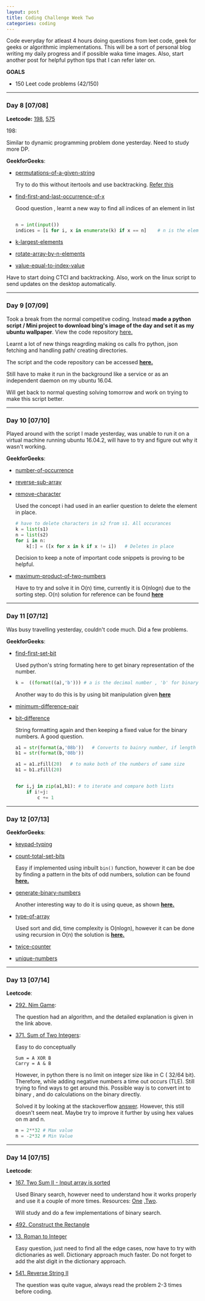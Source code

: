 ```yaml
---
layout: post
title: Coding Challenge Week Two
categories: coding
---
```


Code everyday for atleast 4 hours doing questions from leet code, geek for geeks or algorithmic implementations. This will be a sort of personal blog writing my daily progress and if possible waka time images. Also, start another post for helpful python tips that I can refer later on.

**GOALS**
* 150 Leet code problems (42/150) 



---
### **Day 8** [07/08]

**Leetcode:** [198], [575]

198:

Similar to dynamic programming problem done yesterday. Need to study more DP.

**GeekforGeeks**:
* [permutations-of-a-given-string](http://practice.geeksforgeeks.org/problems/permutations-of-a-given-string/0)

	Try to do this without itertools and use backtracking. [Refer this](http://www.geeksforgeeks.org/write-a-c-program-to-print-all-permutations-of-a-given-string/)

* [find-first-and-last-occurrence-of-x](http://practice.geeksforgeeks.org/problems/find-first-and-last-occurrence-of-x/0)

	Good question , learnt a new way to find all indices of an element in list
	```python

	n = int(input())
	indices = [i for i, x in enumerate(k) if x == n]    # n is the element whose indices are being found
	```

* [k-largest-elements](http://practice.geeksforgeeks.org/problems/k-largest-elements/0)
* [rotate-array-by-n-elements](http://practice.geeksforgeeks.org/problems/rotate-array-by-n-elements/0)
* [value-equal-to-index-value](http://practice.geeksforgeeks.org/problems/value-equal-to-index-value/0)

Have to start doing CTCI and backtracking. Also, work on the linux script to send updates on the desktop automatically.

---
### **Day 9** [07/09]

Took a break from the normal competitve coding. Instead **made a python script / Mini project to download bing's image of the day and set it as my ubuntu wallpaper**. View the code repository [here.](https://github.com/khannasarthak/daily-wallpaper-ubuntu16.04)

Learnt a lot of new things reagrding making os calls fro python, json fetching and handling path/ creating directories. 

The script and the code repository can be accessed [**here.**](https://github.com/khannasarthak/daily-wallpaper-ubuntu16.04)

Still have to make it run in the background like a service or as an independent daemon on my ubuntu 16.04. 

Will get back to normal questing solving tomorrow and work on trying to make this script better.

---
### **Day 10** [07/10]

Played around with the script I made yesterday, was unable to run it on a virtual machine running ubuntu 16.04.2, will have to try and figure out why it wasn't working. 

**GeekforGeeks**:
* [number-of-occurrence](http://practice.geeksforgeeks.org/problems/number-of-occurrence/0)
* [reverse-sub-array](http://practice.geeksforgeeks.org/problems/reverse-sub-array/0)
* [remove-character](http://practice.geeksforgeeks.org/problems/remove-character/0)

	Used the concept i had used in an earlier question to delete the element in place. 
	```python
	# have to delete characters in s2 from s1. All occurances
	k = list(s1)	
	n = list(s2)
	for i in n:
		k[:] = ([x for x in k if x != i])	# Deletes in place
	```
	Decision to keep a note of important code snippets is proving to be helpful.

* [maximum-product-of-two-numbers](http://practice.geeksforgeeks.org/problems/maximum-product-of-two-numbers/0)

	Have to try and solve it in O(n) time, currently it is O(nlogn) due to the sorting step. O(n) solution for reference can be found [**here**](http://www.geeksforgeeks.org/return-a-pair-with-maximum-product-in-array-of-integers/)

---
### **Day 11** [07/12]

Was busy travelling yesterday, couldn't code much. Did a few problems. 

**GeekforGeeks**:
* [find-first-set-bit](http://practice.geeksforgeeks.org/problems/find-first-set-bit/0)

	Used python's string formating here to get binary representation of the number.
	```python
	k =  ((format((a),'b'))) # a is the decimal number , 'b' for binary
	```	
	Another way to do this is by using bit manipulation given [**here**](http://www.geeksforgeeks.org/position-of-rightmost-set-bit/)

* [minimum-difference-pair](http://practice.geeksforgeeks.org/problems/minimum-difference-pair/0)
* [bit-difference](http://practice.geeksforgeeks.org/problems/bit-difference/0)

	String formatting again and then keeping a fixed value for the binary numbers. A good question.
	```python
	a1 = str(format(a,'08b'))	# Converts to bainry number, if length > 8 then shows more characters anyways
	b1 = str(format(b,'08b'))

	a1 = a1.zfill(20)	# to make both of the numbers of same size
	b1 = b1.zfill(20)
	

	for i,j in zip(a1,b1): # to iterate and compare both lists
		if i!=j:
			c += 1
	```

---
### **Day 12** [07/13]


**GeekforGeeks**:
* [keypad-typing](http://practice.geeksforgeeks.org/problems/keypad-typing/0)
* [count-total-set-bits](http://practice.geeksforgeeks.org/problems/count-total-set-bits/0)

	Easy if implemented using inbuilt ```bin()``` function, however it can be doe by finding a pattern in the bits of odd numbers, solution can be found [**here.**](http://practice.geeksforgeeks.org/editorial.php?pid=500)

* [generate-binary-numbers](http://practice.geeksforgeeks.org/problems/generate-binary-numbers/0)

	Another interesting way to do it is using queue, as shown [**here.**](http://www.geeksforgeeks.org/interesting-method-generate-binary-numbers-1-n/)

* [type-of-array](http://practice.geeksforgeeks.org/problems/type-of-array/0)

	Used sort and did, time complexity is O(nlogn), however it can be done using recursion in O(n) the solution is [**here.**](http://www.geeksforgeeks.org/type-array-maximum-element/)

* [twice-counter](http://practice.geeksforgeeks.org/problems/twice-counter/0)
* [unique-numbers](http://practice.geeksforgeeks.org/problems/unique-numbers/0)

---
### **Day 13** [07/14]

**Leetcode**:
* [292. Nim Game](https://leetcode.com/problems/nim-game/#/discuss):

	The question had an algorithm, and the detailed explanation is given in the link above.

* [371. Sum of Two Integers](https://leetcode.com/problems/sum-of-two-integers/#/description):

	Easy to do conceptually
	```
	Sum = A XOR B
	Carry = A & B
	```
	However, in python there is no limit on integer size like in C ( 32/64 bit). Therefore, while adding negative numbers a time out occurs (TLE). Still trying to find ways to get around this. Possible way is to convert int to binary , and do calculations on the binary directly. 

	Solved it by looking at the stackoverflow [answer](https://stackoverflow.com/questions/30696484/a-b-without-arithmetic-operators-python-vs-c). However, this still doesn't seem neat. Maybe try to improve it further by using hex values on m and n. 

	```python
	m = 2**32 # Max value
	n = -2*32 # Min Value
	```


---
### **Day 14** [07/15]

**Leetcode**:
* [167. Two Sum II - Input array is sorted](https://leetcode.com/problems/two-sum-ii-input-array-is-sorted/#/description)

	Used Binary search, however need to understand how it works properly and use it a couple of more times. Resources: [One](http://www.w3resource.com/python-exercises/data-structures-and-algorithms/python-search-and-sorting-exercise-1.php) ,[Two](http://www.geeksforgeeks.org/binary-search/). 

	Will study and do a few implementations of binary search.

* [492. Construct the Rectangle](https://leetcode.com/problems/construct-the-rectangle/#/description)

* [13. Roman to Integer](https://leetcode.com/problems/roman-to-integer/#/description)

	Easy question, just need to find all the edge cases, now have to try with dictionaries as well. Dictionary approach much faster. Do not forget to add the alst digit in the dictionary approach.

* [541. Reverse String II](https://leetcode.com/problems/reverse-string-ii/#/description)
	
	The question was quite vague, always read the problem 2-3 times before coding.


[198]: https://leetcode.com/problems/house-robber/#/description
[575]: https://leetcode.com/problems/distribute-candies/#/description